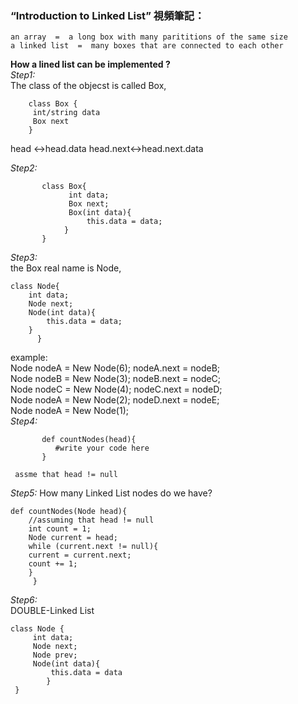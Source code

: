 ### “Introduction to Linked List” 視頻筆記：
    an array  =  a long box with many parititions of the same size
    a linked list  =  many boxes that are connected to each other
**How a lined list can be implemented ?**  
*Step1:*  
The class of the objecst is called Box,
```
	class Box {
   	 int/string data
   	 Box next
	}
```
head <->head.data     head.next<->head.next.data

*Step2:*  
```
       class Box{
             int data;
             Box next;
             Box(int data){
                 this.data = data;
            }
       }
```
*Step3:*  
the Box real name is Node,
```
class Node{
	int data;
	Node next;
	Node(int data){
	    this.data = data;
	}
      }
```
example:     
   	 Node nodeA = New Node(6);              nodeA.next = nodeB;  
  	 Node nodeB = New Node(3);              nodeB.next = nodeC;  
  	 Node nodeC = New Node(4);              nodeC.next = nodeD;  
  	 Node nodeA = New Node(2);              nodeD.next = nodeE;  
  	 Node nodeA = New Node(1);  
*Step4:*
```
       def countNodes(head){
          #write your code here
       }
```
     assme that head != null
     
*Step5:*
How many Linked List nodes do we have?
```
def countNodes(Node head){
	//assuming that head != null
	int count = 1;
	Node current = head;
	while (current.next != null){
	current = current.next;
	count += 1;
	}
     }
```    
*Step6:*  
DOUBLE-Linked List
```
class Node {
 	 int data;
	 Node next;
	 Node prev;
	 Node(int data){
		 this.data = data
		}
 }
 ```
